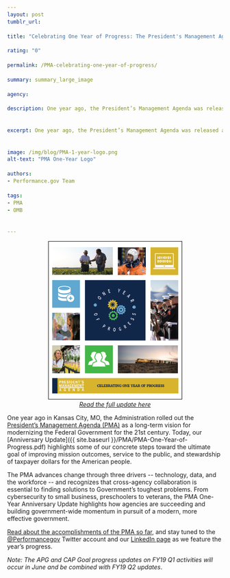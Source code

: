 ```yaml
---
layout: post
tumblr_url:

title: "Celebrating One Year of Progress: The President's Management Agenda Anniversary Report"

rating: "0"

permalink: /PMA-celebrating-one-year-of-progress/

summary: summary_large_image

agency:

description: One year ago, the President’s Management Agenda was released as a long-term vision for modernizing the Federal government.


excerpt: One year ago, the President’s Management Agenda was released as a long-term vision for modernizing the Federal government.


image: /img/blog/PMA-1-year-logo.png
alt-text: "PMA One-Year Logo"

authors:
- Performance.gov Team

tags:
- PMA
- OMB


---
```

<center><a href="{{ site.baseurl }}/PMA/PMA-One-Year-of-Progress.pdf"><img style="width:311px;border:1px solid black" src="../img/PMA/1-year-cover.PNG"></a><br>
<em><a href="{{ site.baseurl }}/PMA/PMA-One-Year-of-Progress.pdf">Read the full update here</a></em></center>

One year ago in Kansas City, MO, the Administration rolled out the [President’s Management Agenda (PMA)](https://www.performance.gov/PMA/PMA.html) as a long-term vision for modernizing the Federal Government for the 21st century. Today, our [Anniversary Update]({{ site.baseurl }}/PMA/PMA-One-Year-of-Progress.pdf) highlights some of our concrete steps toward the ultimate goal of improving mission outcomes, service to the public, and stewardship of taxpayer dollars for the American people.

The PMA advances change through three drivers -- technology, data, and the workforce -- and recognizes that cross-agency collaboration is essential to finding solutions to Government’s toughest problems. From cybersecurity to small business, preschoolers to veterans, the PMA One-Year Anniversary Update highlights how agencies are succeeding and building government-wide momentum in pursuit of a modern, more effective government.

[Read about the accomplishments of the PMA so far](https://www.performance.gov/PMA/PMA.html), and stay tuned to the [@Performancegov](https://twitter.com/PerformanceGov) Twitter account and our [LinkedIn page](https://www.linkedin.com/company/35429296/admin/) as we feature the year’s progress.

*Note: The APG and CAP Goal progress updates on FY19 Q1 activities will occur in June and be combined with FY19 Q2 updates*.
